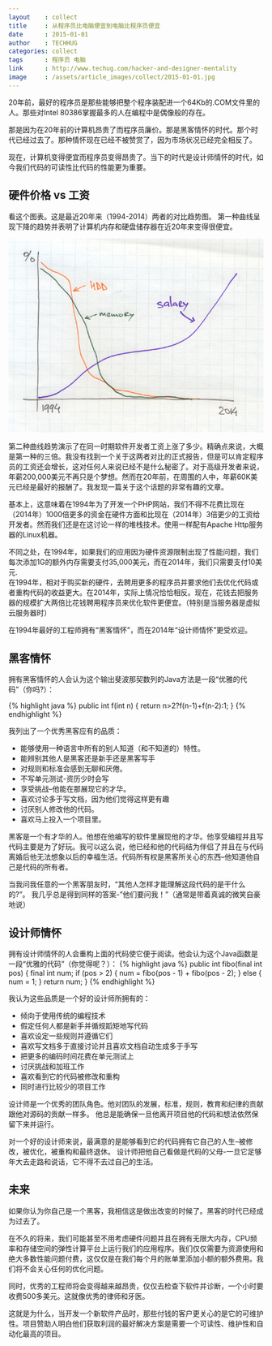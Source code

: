 ```yaml
---
layout    : collect
title     : 从程序员比电脑便宜到电脑比程序员便宜
date      : 2015-01-01
author    : TECHHUG
categories: collect
tags      : 程序员 电脑
link      : http://www.techug.com/hacker-and-designer-mentality
image     : /assets/article_images/collect/2015-01-01.jpg
---
```



20年前，最好的程序员是那些能够把整个程序装配进一个64Kb的.COM文件里的人。那些对Intel 80386掌握最多的人在编程中是偶像般的存在。

那是因为在20年前的计算机昂贵了而程序员廉价。那是黑客情怀的时代。那个时代已经过去了。那种情怀现在已经不被赞赏了，因为市场状况已经完全相反了。

现在，计算机变得便宜而程序员变得昂贵了。当下的时代是设计师情怀的时代，如今我们代码的可读性比代码的性能更为重要。


## 硬件价格 vs 工资
看这个图表。这是最近20年来（1994-2014）两者的对比趋势图。
第一种曲线呈现下降的趋势并表明了计算机内存和硬盘储存器在近20年来变得很便宜。

  ![](/assets/article_images/collect/2015-01-01-1.jpg)

  第二种曲线趋势演示了在同一时期软件开发者工资上涨了多少。精确点来说，大概是第一种的三倍。我没有找到一个关于这两者对比的正式报告，但是可以肯定程序员的工资还会增长，这对任何人来说已经不是什么秘密了。对于高级开发者来说，年薪200,000美元不再只是个梦想。然而在20年前，在周围的人中，年薪60K美元已经是最好的报酬了。我发现一篇关于这个话题的非常有趣的文章。

  基本上，这意味着在1994年为了开发一个PHP网站，我们不得不花费比现在（2014年）1000倍更多的资金在硬件方面和比现在（2014年）3倍更少的工资给开发者。然而我们还是在这讨论一样的堆栈技术。使用一样配有Apache Http服务器的Linux机器。

不同之处，在1994年，如果我们的应用因为硬件资源限制出现了性能问题，我们每次添加1G的额外内存需要支付35,000美元，而在2014年，我们只需要支付10美元.  
  在1994年，相对于购买新的硬件，去聘用更多的程序员并要求他们去优化代码或者重构代码的收益更大。在2014年，实际上情况恰恰相反。现在，花钱去把服务器的规模扩大两倍比花钱聘用程序员来优化软件更便宜。（特别是当服务器是虚拟云服务器时）

在1994年最好的工程师拥有“黑客情怀”，而在2014年“设计师情怀”更受欢迎。


## 黑客情怀
拥有黑客情怀的人会认为这个输出斐波那契数列的Java方法是一段“优雅的代码”（你吗?）：

{% highlight java %}
public int f(int n)
{
  return n>2?f(n-1)+f(n-2):1;
}
{% endhighlight %}

我列出了一个优秀黑客应有的品质：

 - 能够使用一种语言中所有的别人知道（和不知道的）特性。
 - 能辨别其他人是黑客还是新手还是黑客写手
 - 对规则和标准会感到无聊和厌倦。
 - 不写单元测试-资历少时会写
 - 享受挑战–他能在那展现它的才华。
 - 喜欢讨论多于写文档，因为他们觉得这样更有趣
 - 讨厌别人修改他的代码。
 - 喜欢马上投入一个项目里。

 黑客是一个有才华的人。他想在他编写的软件里展现他的才华。他享受编程并且写代码主要是为了好玩。我可以这么说，他已经和他的代码结为伴侣了并且在与代码离婚后他无法想象以后的幸福生活。代码所有权是黑客所关心的东西–他知道他自己是代码的所有者。

当我问我任意的一个黑客朋友时，“其他人怎样才能理解这段代码的是干什么的?”。
我几乎总是得到同样的答案-”他们要问我！”（通常是带着真诚的微笑自豪地说）


## 设计师情怀
拥有设计师情怀的人会重构上面的代码使它便于阅读。他会认为这个Java函数是一段“优雅的代码”（你觉得呢？）：
{% highlight java %}
public int fibo(final int pos) {
  final int num;
  if (pos > 2) {
    num = fibo(pos - 1) + fibo(pos - 2);
  } else {
    num = 1;
  }
  return num;
}
{% endhighlight %}

我认为这些品质是一个好的设计师所拥有的：

  - 倾向于使用传统的编程技术
  - 假定任何人都是新手并循规蹈矩地写代码
  - 喜欢设定一些规则并遵循它们
  - 喜欢写文档多于直接讨论并且喜欢文档自动生成多于手写
  - 把更多的编码时间花费在单元测试上
  - 讨厌挑战和加班工作
  - 喜欢看到它的代码被修改和重构
  - 同时进行比较少的项目工作

设计师是一个优秀的团队角色。他对团队的发展，标准，规则，教育和纪律的贡献跟他对源码的贡献一样多。
他总是能确保一旦他离开项目他的代码和想法依然保留下来并运行。

对一个好的设计师来说，最满意的是能够看到它的代码拥有它自己的人生–被修改，被优化，被重构和最终退休。
设计师把他自己看做是代码的父母-一旦它足够年大去走路和说话，它不得不去过自己的生活。


## 未来
如果你认为你自己是一个黑客，我相信这是做出改变的时候了。黑客的时代已经成为过去了。

在不久的将来，我们可能甚至不用考虑硬件问题并且在拥有无限大内存，CPU频率和存储空间的弹性计算平台上运行我们的应用程序。我们仅仅需要为资源使用和绝大多数性能问题付费，这仅仅是在我们每个月的账单里添加小额的额外费用。我们将不会关心任何的优化问题。

同时，优秀的工程师将会变得越来越昂贵，仅仅去检查下软件并诊断，一个小时要收费500多美元。这就像优秀的律师和牙医。

这就是为什么，当开发一个新软件产品时，那些付钱的客户更关心的是它的可维护性。项目赞助人明白他们获取利润的最好解决方案是需要一个可读性、维护性和自动化最高的项目。
